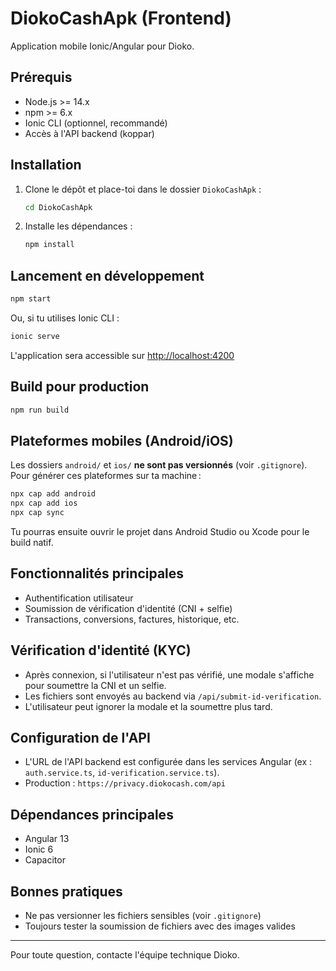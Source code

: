 # DiokoCashApk (Frontend)

Application mobile Ionic/Angular pour Dioko.

## Prérequis
- Node.js >= 14.x
- npm >= 6.x
- Ionic CLI (optionnel, recommandé)
- Accès à l'API backend (koppar)

## Installation

1. Clone le dépôt et place-toi dans le dossier `DiokoCashApk` :
   ```bash
   cd DiokoCashApk
   ```
2. Installe les dépendances :
   ```bash
   npm install
   ```

## Lancement en développement

```bash
npm start
```
Ou, si tu utilises Ionic CLI :
```bash
ionic serve
```

L'application sera accessible sur [http://localhost:4200](http://localhost:4200)

## Build pour production

```bash
npm run build
```

## Plateformes mobiles (Android/iOS)

Les dossiers `android/` et `ios/` **ne sont pas versionnés** (voir `.gitignore`).
Pour générer ces plateformes sur ta machine :

```bash
npx cap add android
npx cap add ios
npx cap sync
```

Tu pourras ensuite ouvrir le projet dans Android Studio ou Xcode pour le build natif.

## Fonctionnalités principales
- Authentification utilisateur
- Soumission de vérification d'identité (CNI + selfie)
- Transactions, conversions, factures, historique, etc.

## Vérification d'identité (KYC)
- Après connexion, si l'utilisateur n'est pas vérifié, une modale s'affiche pour soumettre la CNI et un selfie.
- Les fichiers sont envoyés au backend via `/api/submit-id-verification`.
- L'utilisateur peut ignorer la modale et la soumettre plus tard.

## Configuration de l'API
- L'URL de l'API backend est configurée dans les services Angular (ex : `auth.service.ts`, `id-verification.service.ts`).
- Production : `https://privacy.diokocash.com/api`

## Dépendances principales
- Angular 13
- Ionic 6
- Capacitor

## Bonnes pratiques
- Ne pas versionner les fichiers sensibles (voir `.gitignore`)
- Toujours tester la soumission de fichiers avec des images valides

---

Pour toute question, contacte l'équipe technique Dioko. 